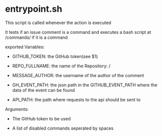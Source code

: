 # entrypoint.sh
This script is called whenever the action is executed

It tests if an issue comment is a command and executes a bash script at /commands/<name> if it is a command

exported Variables:

- GITHUB_TOKEN: the GitHub token(see $1)

- REPO_FULLNAME: the name of the Repository: <username>/<repo-name>

- MESSAGE_AUTHOR: the username of the author of the comment

- GH_EVENT_PATH: the json path in the GITHUB_EVENT_PATH where the data of the event can be found

- API_PATH: the path where requests to the api should be sent to

Arguments:

- The GitHub token to be used

- A list of disabled commands seperated by spaces

